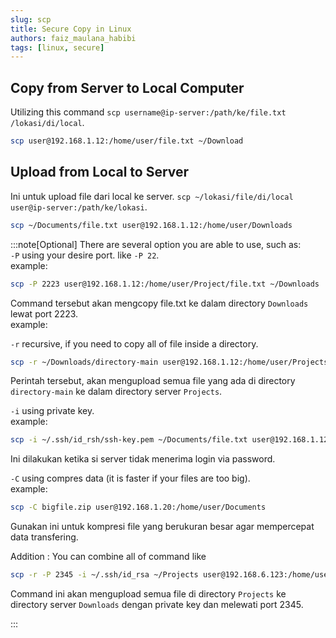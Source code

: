 ```yaml
---
slug: scp
title: Secure Copy in Linux 
authors: faiz_maulana_habibi
tags: [linux, secure]
---
```


## Copy from Server to Local Computer

Utilizing this command ```scp username@ip-server:/path/ke/file.txt /lokasi/di/local```.

```sh
scp user@192.168.1.12:/home/user/file.txt ~/Download
```
<!-- truncate -->
## Upload from Local to Server

Ini untuk upload file dari local ke server. ```scp ~/lokasi/file/di/local user@ip-server:/path/ke/lokasi```.

```sh
scp ~/Documents/file.txt user@192.168.1.12:/home/user/Downloads
```

:::note[Optional]
There are several option you are able to use, such as:\
```-P``` using your desire port. like ```-P 22```.\
example:

```sh
scp -P 2223 user@192.168.1.12:/home/user/Project/file.txt ~/Downloads
```

Command tersebut akan mengcopy file.txt ke dalam directory ```Downloads``` lewat port 2223.\
example:

```-r``` recursive, if you need to copy all of file inside a directory.

```sh
scp -r ~/Downloads/directory-main user@192.168.1.12:/home/user/Projects/
```

Perintah tersebut, akan mengupload semua file yang ada di directory ```directory-main``` ke dalam directory server ```Projects```.

```-i``` using private key.\
example:

```sh
scp -i ~/.ssh/id_rsh/ssh-key.pem ~/Documents/file.txt user@192.168.1.12:/home/user/Projects
```

Ini dilakukan ketika si server tidak menerima login via password.

```-C``` using compres data (it is faster if your files are too big).\
example:

```sh
scp -C bigfile.zip user@192.168.1.20:/home/user/Documents
```

Gunakan ini untuk kompresi file yang berukuran besar agar mempercepat data transfering.

Addition :
You can combine all of command like

```sh
scp -r -P 2345 -i ~/.ssh/id_rsa ~/Projects user@192.168.6.123:/home/user/Downloads
```

Command ini akan mengupload semua file di directory ```Projects``` ke directory server ```Downloads``` dengan private key dan melewati port 2345.

:::
